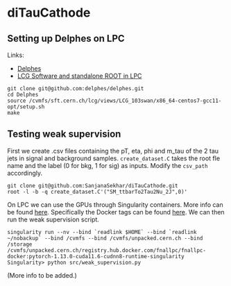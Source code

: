 # diTauCathode

## Setting up Delphes on LPC

Links:
* [Delphes](https://github.com/delphes/delphes/tree/master)
* [LCG Software and standalone ROOT in LPC](https://uscms.org/uscms_at_work/computing/setup/setup_software.shtml#lcgsoft)

```
git clone git@github.com:delphes/delphes.git
cd Delphes
source /cvmfs/sft.cern.ch/lcg/views/LCG_103swan/x86_64-centos7-gcc11-opt/setup.sh 
make
```

## Testing weak supervision

First we create .csv files containing the pT, eta, phi and m_tau of the 2 tau jets in signal and background samples. `create_dataset.C` takes the root fle name and the label (0 for bkg, 1 for sig) as inputs. Modify the `csv_path` accordingly.
```
git clone git@github.com:SanjanaSekhar/diTauCathode.git
root -l -b -q create_dataset.C'("SM_ttbarTo2Tau2Nu_2J",0)'
```
On LPC we can use the GPUs through Singularity containers. More info can be found [here](https://uscms.org/uscms_at_work/computing/setup/gpu.shtml). Specifically the Docker tags can be found [here](https://hub.docker.com/r/fnallpc/fnallpc-docker/tags). We can then run the weak supervision script.
```
singularity run --nv --bind `readlink $HOME` --bind `readlink ~/nobackup` --bind /cvmfs --bind /cvmfs/unpacked.cern.ch --bind /storage /cvmfs/unpacked.cern.ch/registry.hub.docker.com/fnallpc/fnallpc-docker:pytorch-1.13.0-cuda11.6-cudnn8-runtime-singularity
Singularity> python src/weak_supervision.py
```
(More info to be added.)
